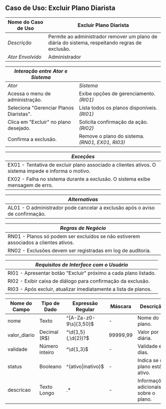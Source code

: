 ## Caso de Uso: Excluir Plano Diarista

| Nome do Caso de Uso       | Excluir Plano Diarista                                                                                 |
|---------------------------|--------------------------------------------------------------------------------------------------------|
| *Descrição*               | Permite ao administrador remover um plano de diária do sistema, respeitando regras de exclusão.        |
| *Ator Envolvido*          | Administrador                                                                                           |

| *Interação entre Ator e Sistema*       |                                                                                                         |
|----------------------------------------|---------------------------------------------------------------------------------------------------------|
| *Ator*                                 | *Sistema*                                                                                               |
| Acessa o menu de administração.        | Exibe opções de gerenciamento. *(RI01)*                                                                 |
| Seleciona "Gerenciar Planos Diaristas". | Lista todos os planos disponíveis. *(RI01)*                                                             |
| Clica em "Excluir" no plano desejado.   | Solicita confirmação da ação. *(RI02)*                                                                  |
| Confirma a exclusão.                    | Remove o plano do sistema. *(RN01, EX01, RI03)*                                                               |

| *Exceções*                                                                                             |
|--------------------------------------------------------------------------------------------------------|
| EX01 - Tentativa de excluir plano associado a clientes ativos. O sistema impede e informa o motivo.    |
| EX02 - Falha no sistema durante a exclusão. O sistema exibe mensagem de erro.                           |

| *Alternativas*                                                                                         |
|--------------------------------------------------------------------------------------------------------|
| AL01 - O administrador pode cancelar a exclusão após o aviso de confirmação.                           |

| *Regras de Negócio*                                                                                     |
|--------------------------------------------------------------------------------------------------------|
| RN01 - Planos só podem ser excluídos se não estiverem associados a clientes ativos.                     |
| RN02 - Exclusões devem ser registradas em log de auditoria.                                              |

| *Requisitos de Interface com o Usuário*                                                                 |
|--------------------------------------------------------------------------------------------------------|
| RI01 - Apresentar botão "Excluir" próximo a cada plano listado.                                         |
| RI02 - Exibir caixa de diálogo para confirmação da exclusão.                                            |
| RI03 - Após excluir, atualizar imediatamente a lista de planos.                                         |

| Nome do Campo | Tipo de Dado | Expressão Regular | Máscara       | Descrição                                                              |
|---------------|--------------|-------------------|---------------|------------------------------------------------------------------------|
| nome          | Texto        | ^[A-Za-z0-9\s]{3,50}$ | -           | Nome do plano.                                                         |
| valor_diario  | Decimal (R$) | ^\d{1,5}(\,\d{2})?$ | 99999,99      | Valor por diária.                                                      |
| validade      | Número inteiro | ^\d{1,3}$        | -             | Validade em dias.                                                      |
| status        | Booleano     | ^(ativo\|inativo)$| -             | Indica se o plano está ativo.                                           |
| descricao     | Texto Longo  | .*                | -             | Informações adicionais sobre o plano.                                 |
